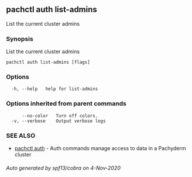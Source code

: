## pachctl auth list-admins

List the current cluster admins

### Synopsis

List the current cluster admins

```
pachctl auth list-admins [flags]
```

### Options

```
  -h, --help   help for list-admins
```

### Options inherited from parent commands

```
      --no-color   Turn off colors.
  -v, --verbose    Output verbose logs
```

### SEE ALSO

* [pachctl auth](pachctl_auth.md)	 - Auth commands manage access to data in a Pachyderm cluster

###### Auto generated by spf13/cobra on 4-Nov-2020

